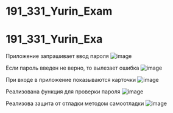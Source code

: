 # 191_331_Yurin_Exam
# 191_331_Yurin_Exa

Приложение запрашивает ввод пароля
![image](https://user-images.githubusercontent.com/66255691/175775885-727e25e4-8048-46d5-a848-813c19af9d48.png)

Если пароль введен не верно, то вылезает ошибка
![image](https://user-images.githubusercontent.com/66255691/175775898-cce52d4c-24c0-498d-b803-68293738e18a.png)

При входе в приложение показываются карточки
![image](https://user-images.githubusercontent.com/66255691/175775918-e6fc00f3-2092-4629-820f-a52324e3eee8.png)

Реализована функция для проверки пароля
![image](https://user-images.githubusercontent.com/66255691/175775934-9483f4ae-46e0-4135-b27f-5f78758edadc.png)

Реализова защита от отладки методом самоотладки
![image](https://user-images.githubusercontent.com/66255691/175775952-d045dede-1695-4608-a8cd-d486917f2202.png)

